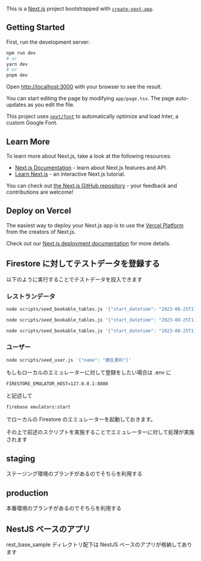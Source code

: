 This is a [Next.js](https://nextjs.org/) project bootstrapped with [`create-next-app`](https://github.com/vercel/next.js/tree/canary/packages/create-next-app).

## Getting Started

First, run the development server:

```bash
npm run dev
# or
yarn dev
# or
pnpm dev
```

Open [http://localhost:3000](http://localhost:3000) with your browser to see the result.

You can start editing the page by modifying `app/page.tsx`. The page auto-updates as you edit the file.

This project uses [`next/font`](https://nextjs.org/docs/basic-features/font-optimization) to automatically optimize and load Inter, a custom Google Font.

## Learn More

To learn more about Next.js, take a look at the following resources:

- [Next.js Documentation](https://nextjs.org/docs) - learn about Next.js features and API.
- [Learn Next.js](https://nextjs.org/learn) - an interactive Next.js tutorial.

You can check out [the Next.js GitHub repository](https://github.com/vercel/next.js/) - your feedback and contributions are welcome!

## Deploy on Vercel

The easiest way to deploy your Next.js app is to use the [Vercel Platform](https://vercel.com/new?utm_medium=default-template&filter=next.js&utm_source=create-next-app&utm_campaign=create-next-app-readme) from the creators of Next.js.

Check out our [Next.js deployment documentation](https://nextjs.org/docs/deployment) for more details.

## Firestore に対してテストデータを登録する

以下のように実行することでテストデータを投入できます

### レストランデータ

```sh
node scripts/seed_bookable_tables.js '{"start_datetime": "2023-08-25T11:00:00.000Z","end_datetime": "2023-08-25T16:00:00.000Z","duration": 1,"available_reservation_requests": 4, "restaurant_name": "すし田中", "latitude": 35.658034, "longitude": 139.701636}'

node scripts/seed_bookable_tables.js '{"start_datetime": "2023-08-25T11:00:00.000Z","end_datetime": "2023-08-26T16:00:00.000Z","duration": 1,"available_reservation_requests": 4, "restaurant_name": "洋食こいずみ", "latitude": 35.691348, "longitude": 139.70336}'

node scripts/seed_bookable_tables.js '{"start_datetime": "2023-08-25T11:00:00.000Z","end_datetime": "2023-08-28T16:00:00.000Z","duration": 1,"available_reservation_requests": 4, "restaurant_name": "てんぷら鶴吉", "latitude": 35.646715, "longitude": 139.710082 }'
```

### ユーザー

```sh
node scripts/seed_user.js '{"name": "勝生勇利"}'
```

もしもローカルのエミュレーターに対して登録をしたい場合は .env に

```
FIRESTORE_EMULATOR_HOST=127.0.0.1:8080
```

と記述して

```sh
firebase emulators:start
```

でローカルの Firestore のエミュレーターを起動しておきます。

その上で前述のスクリプトを実施することでエミュレーターに対して処理が実施されます

## staging

ステージング環境のブランチがあるのでそちらを利用する

## production

本番環境のブランチがあるのでそちらを利用する

## NestJS ベースのアプリ

rest_base_sample ディレクトリ配下は NestJS ベースのアプリが格納してあります
